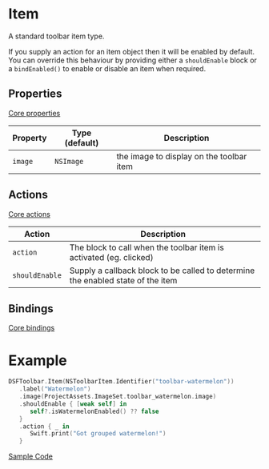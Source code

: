 # Item

A standard toolbar item type.

If you supply an action for an item object then it will be enabled by default.  You can override this behaviour by providing either a `shouldEnable` block or a `bindEnabled()` to enable or disable an item when required.

## Properties

[Core properties](core.md)

| Property   | Type (default)     |  Description |
|----------|-------------|------|
| `image`  | `NSImage`    | the image to display on the toolbar item |


## Actions

[Core actions](core.md)

| Action    | Description |
|-----------|---------------------|
| `action`  | The block to call when the toolbar item is activated (eg. clicked)  |
| `shouldEnable` | Supply a callback block to be called to determine the enabled state of the item |

## Bindings

[Core bindings](core.md)

# Example

```swift
DSFToolbar.Item(NSToolbarItem.Identifier("toolbar-watermelon"))
   .label("Watermelon")
   .image(ProjectAssets.ImageSet.toolbar_watermelon.image)
   .shouldEnable { [weak self] in
      self?.isWatermelonEnabled() ?? false
   }
   .action { _ in
      Swift.print("Got grouped watermelon!")
   }
```

[Sample Code](../Demos/DSFToolbar%20Demo/DSFToolbar%20Demo/panes/ImagesViewController.swift)
